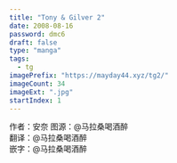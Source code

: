 ```yaml
---
title: "Tony & Gilver 2"
date: 2008-08-16
password: dmc6
draft: false
type: "manga"
tags:
  - tg
imagePrefix: "https://mayday44.xyz/tg2/"  
imageCount: 34
imageExt: ".jpg" 
startIndex: 1
---
```

作者：安奈
图源：@马拉桑喝酒醉  
翻译：@马拉桑喝酒醉  
嵌字：@马拉桑喝酒醉

